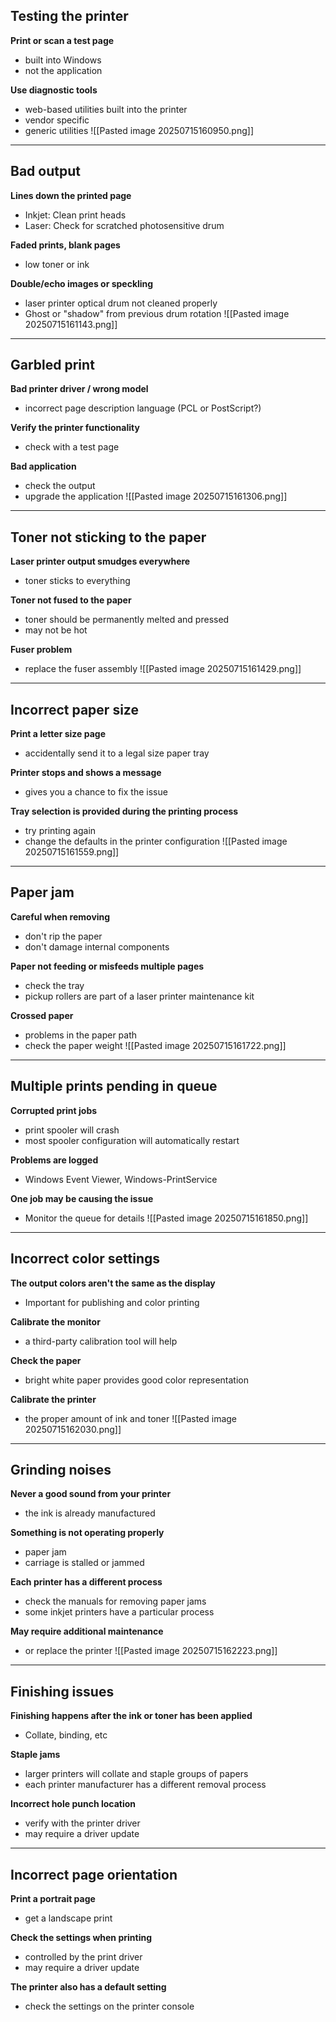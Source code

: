 ## Testing the printer 
**Print or scan a test page**
- built into Windows 
- not the application 

**Use diagnostic tools**
- web-based utilities built into the printer 
- vendor specific
- generic utilities 
![[Pasted image 20250715160950.png]]

---
## Bad output 
**Lines down the printed page**
- Inkjet: Clean print heads 
- Laser: Check for scratched photosensitive drum

**Faded prints, blank pages**
- low toner or ink 

**Double/echo images or speckling**
- laser printer optical drum not cleaned properly
- Ghost or "shadow" from previous drum rotation 
![[Pasted image 20250715161143.png]]

---
## Garbled print 
**Bad printer driver / wrong model**
- incorrect page description language (PCL or PostScript?)

**Verify the printer functionality**
- check with a test page 

**Bad application**
- check the output 
- upgrade the application 
![[Pasted image 20250715161306.png]]

---
## Toner not sticking to the paper
**Laser printer output smudges everywhere**
- toner sticks to everything 

**Toner not fused to the paper**
- toner should be permanently melted and pressed 
- may not be hot 

**Fuser problem**
- replace the fuser assembly
![[Pasted image 20250715161429.png]]

---
## Incorrect paper size 
**Print a letter size page**
- accidentally send it to a legal size paper tray

**Printer stops and shows a message**
- gives you a chance to fix the issue 

**Tray selection is provided during the printing process**
- try printing again 
- change the defaults in the printer configuration 
![[Pasted image 20250715161559.png]]

---
## Paper jam
**Careful when removing**
- don't rip the paper 
- don't damage internal components 

**Paper not feeding or misfeeds multiple pages**
- check the tray 
- pickup rollers are part of a laser printer maintenance kit

**Crossed paper**
- problems in the paper path 
- check the paper weight
![[Pasted image 20250715161722.png]]

---
## Multiple prints pending in queue
**Corrupted print jobs**
- print spooler will crash
- most spooler configuration will automatically restart 

**Problems are logged**
- Windows Event Viewer, Windows-PrintService

**One job may be causing the issue**
- Monitor the queue for details 
![[Pasted image 20250715161850.png]]

---
## Incorrect color settings 
**The output colors aren't the same as the display**
- Important for publishing and color printing 

**Calibrate the monitor**
- a third-party calibration tool will help 

**Check the paper**
- bright white paper provides good color representation

**Calibrate the printer**
- the proper amount of ink and toner 
![[Pasted image 20250715162030.png]]

---
## Grinding noises 
**Never a good sound from your printer**
- the ink is already manufactured

**Something is not operating properly**
- paper jam 
- carriage is stalled or jammed 

**Each printer has a different process**
- check the manuals for removing paper jams 
- some inkjet printers have a particular process 

**May require additional maintenance**
- or replace the printer 
![[Pasted image 20250715162223.png]]

---
## Finishing issues 
**Finishing happens after the ink or toner has been applied**
- Collate, binding, etc

**Staple jams**
- larger printers will collate and staple groups of papers 
- each printer manufacturer has a different removal process 

**Incorrect hole punch location**
- verify with the printer driver 
- may require a driver update 
---
## Incorrect page orientation 
**Print a portrait page**
- get a landscape print 

**Check the settings when printing**
- controlled by the print driver 
- may require a driver update 

**The printer also has a default setting**
- check the settings on the printer console 
